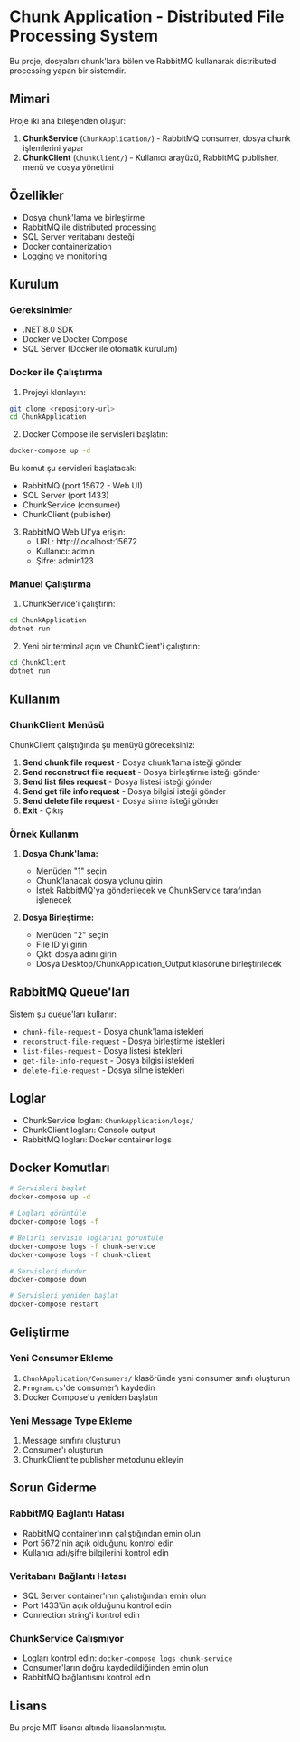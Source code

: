 # Chunk Application - Distributed File Processing System

Bu proje, dosyaları chunk'lara bölen ve RabbitMQ kullanarak distributed processing yapan bir sistemdir.

## Mimari

Proje iki ana bileşenden oluşur:

1. **ChunkService** (`ChunkApplication/`) - RabbitMQ consumer, dosya chunk işlemlerini yapar
2. **ChunkClient** (`ChunkClient/`) - Kullanıcı arayüzü, RabbitMQ publisher, menü ve dosya yönetimi

## Özellikler

- Dosya chunk'lama ve birleştirme
- RabbitMQ ile distributed processing
- SQL Server veritabanı desteği
- Docker containerization
- Logging ve monitoring

## Kurulum

### Gereksinimler

- .NET 8.0 SDK
- Docker ve Docker Compose
- SQL Server (Docker ile otomatik kurulum)

### Docker ile Çalıştırma

1. Projeyi klonlayın:
```bash
git clone <repository-url>
cd ChunkApplication
```

2. Docker Compose ile servisleri başlatın:
```bash
docker-compose up -d
```

Bu komut şu servisleri başlatacak:
- RabbitMQ (port 15672 - Web UI)
- SQL Server (port 1433)
- ChunkService (consumer)
- ChunkClient (publisher)

3. RabbitMQ Web UI'ya erişin:
   - URL: http://localhost:15672
   - Kullanıcı: admin
   - Şifre: admin123

### Manuel Çalıştırma

1. ChunkService'i çalıştırın:
```bash
cd ChunkApplication
dotnet run
```

2. Yeni bir terminal açın ve ChunkClient'i çalıştırın:
```bash
cd ChunkClient
dotnet run
```

## Kullanım

### ChunkClient Menüsü

ChunkClient çalıştığında şu menüyü göreceksiniz:

1. **Send chunk file request** - Dosya chunk'lama isteği gönder
2. **Send reconstruct file request** - Dosya birleştirme isteği gönder
3. **Send list files request** - Dosya listesi isteği gönder
4. **Send get file info request** - Dosya bilgisi isteği gönder
5. **Send delete file request** - Dosya silme isteği gönder
6. **Exit** - Çıkış

### Örnek Kullanım

1. **Dosya Chunk'lama:**
   - Menüden "1" seçin
   - Chunk'lanacak dosya yolunu girin
   - İstek RabbitMQ'ya gönderilecek ve ChunkService tarafından işlenecek

2. **Dosya Birleştirme:**
   - Menüden "2" seçin
   - File ID'yi girin
   - Çıktı dosya adını girin
   - Dosya Desktop/ChunkApplication_Output klasörüne birleştirilecek

## RabbitMQ Queue'ları

Sistem şu queue'ları kullanır:

- `chunk-file-request` - Dosya chunk'lama istekleri
- `reconstruct-file-request` - Dosya birleştirme istekleri
- `list-files-request` - Dosya listesi istekleri
- `get-file-info-request` - Dosya bilgisi istekleri
- `delete-file-request` - Dosya silme istekleri

## Loglar

- ChunkService logları: `ChunkApplication/logs/`
- ChunkClient logları: Console output
- RabbitMQ logları: Docker container logs

## Docker Komutları

```bash
# Servisleri başlat
docker-compose up -d

# Logları görüntüle
docker-compose logs -f

# Belirli servisin loglarını görüntüle
docker-compose logs -f chunk-service
docker-compose logs -f chunk-client

# Servisleri durdur
docker-compose down

# Servisleri yeniden başlat
docker-compose restart
```

## Geliştirme

### Yeni Consumer Ekleme

1. `ChunkApplication/Consumers/` klasöründe yeni consumer sınıfı oluşturun
2. `Program.cs`'de consumer'ı kaydedin
3. Docker Compose'u yeniden başlatın

### Yeni Message Type Ekleme

1. Message sınıfını oluşturun
2. Consumer'ı oluşturun
3. ChunkClient'te publisher metodunu ekleyin

## Sorun Giderme

### RabbitMQ Bağlantı Hatası
- RabbitMQ container'ının çalıştığından emin olun
- Port 5672'nin açık olduğunu kontrol edin
- Kullanıcı adı/şifre bilgilerini kontrol edin

### Veritabanı Bağlantı Hatası
- SQL Server container'ının çalıştığından emin olun
- Port 1433'ün açık olduğunu kontrol edin
- Connection string'i kontrol edin

### ChunkService Çalışmıyor
- Logları kontrol edin: `docker-compose logs chunk-service`
- Consumer'ların doğru kaydedildiğinden emin olun
- RabbitMQ bağlantısını kontrol edin

## Lisans

Bu proje MIT lisansı altında lisanslanmıştır.
